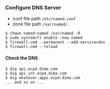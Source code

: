 ### Configure DNS Server
- conf file path  `/etc/named.conf`
- zone file path `/var/named/.`
```
$ chown named:named /var/named -R
$ sudo systemctl enable –now named
$ firewall-cmd --permanent --add-service=dns 
$ firewall-cmd --reload
```

#### Check the DNS
```
$ dig api.ocp4.dima.com
$ dig api-int.ocp4.dima.com
$ dig whatever.apps.ocp4.dima.com
... and so on ...
```